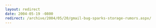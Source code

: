 ```yaml
---
layout: redirect
date: 2004-05-19 -0800
redirect: /archive/2004/05/20/gmail-bug-sparks-storage-rumors.aspx/
---
```

